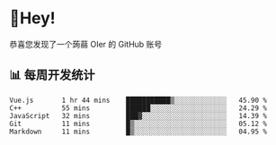 # 👋Hey!
恭喜您发现了一个蒟蒻 OIer 的 GitHub 账号

## 📊 每周开发统计
<!--START_SECTION:waka-->
```text
Vue.js       1 hr 44 mins    ███████████▒░░░░░░░░░░░░░   45.90 % 
C++          55 mins         ██████░░░░░░░░░░░░░░░░░░░   24.29 % 
JavaScript   32 mins         ███▓░░░░░░░░░░░░░░░░░░░░░   14.39 % 
Git          11 mins         █▒░░░░░░░░░░░░░░░░░░░░░░░   05.12 % 
Markdown     11 mins         █▒░░░░░░░░░░░░░░░░░░░░░░░   04.95 % 
```
<!--END_SECTION:waka-->
